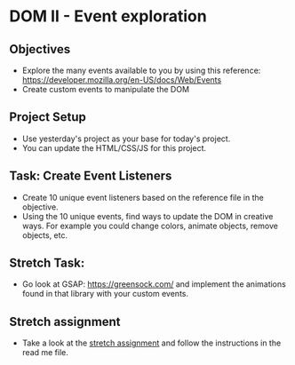 # DOM II - Event exploration

## Objectives
 * Explore the many events available to you by using this reference: https://developer.mozilla.org/en-US/docs/Web/Events
 * Create custom events to manipulate the DOM


## Project Setup
 * Use yesterday's project as your base for today's project.
 * You can update the HTML/CSS/JS for this project.

## Task: Create Event Listeners
 * Create 10 unique event listeners based on the reference file in the objective.  
 * Using the 10 unique events, find ways to update the DOM in creative ways.  For example you could change colors, animate objects, remove objects, etc.

## Stretch Task:
 * Go look at GSAP: https://greensock.com/ and implement the animations found in that library with your custom events.

## Stretch assignment
 * Take a look at the [stretch assignment](stretch-assignment) and follow the instructions in the read me file.